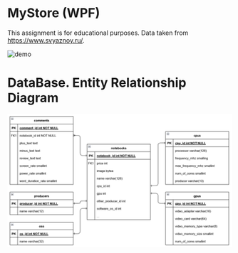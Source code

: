 # MyStore (WPF)
This assignment is for educational purposes.
Data taken from https://www.svyaznoy.ru/.

![demo](demo.gif)

# DataBase. Entity Relationship Diagram

![er-diagram](er-diagram.png)
